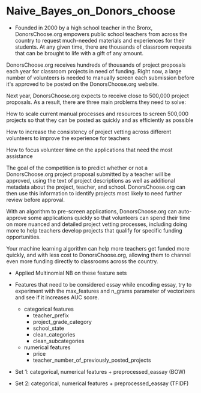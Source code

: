 # Naive_Bayes_on_Donors_choose

- Founded in 2000 by a high school teacher in the Bronx, DonorsChoose.org empowers public school teachers from across the country to request much-needed materials and experiences for their students. At any given time, there are thousands of classroom requests that can be brought to life with a gift of any amount.

DonorsChoose.org receives hundreds of thousands of project proposals each year for classroom projects in need of funding. Right now, a large number of volunteers is needed to manually screen each submission before it's approved to be posted on the DonorsChoose.org website.

Next year, DonorsChoose.org expects to receive close to 500,000 project proposals. As a result, there are three main problems they need to solve:

How to scale current manual processes and resources to screen 500,000 projects so that they can be posted as quickly and as efficiently as possible

How to increase the consistency of project vetting across different volunteers to improve the experience for teachers

How to focus volunteer time on the applications that need the most assistance

The goal of the competition is to predict whether or not a DonorsChoose.org project proposal submitted by a teacher will be approved, using the text of project descriptions as well as additional metadata about the project, teacher, and school. DonorsChoose.org can then use this information to identify projects most likely to need further review before approval.

With an algorithm to pre-screen applications, DonorsChoose.org can auto-approve some applications quickly so that volunteers can spend their time on more nuanced and detailed project ​vetting processes, including doing more to help teachers develop projects that qualify for specific funding opportunities.

Your machine learning algorithm can help more teachers get funded more quickly, and with less cost to DonorsChoose.org, allowing them to channel even more funding directly to classrooms across the country.

- Applied Multinomial NB on these feature sets
- Features that need to be considered
     essay
while encoding essay, try to experiment with the max_features and n_grams parameter of vectorizers and see if it increases AUC score.
  - categorical features
    - teacher_prefix
    - project_grade_category
    - school_state
    - clean_categories
    - clean_subcategories
  - numerical features
    - price
    - teacher_number_of_previously_posted_projects

- Set 1: categorical, numerical features + preprocessed_eassay (BOW)
- Set 2: categorical, numerical features + preprocessed_eassay (TFIDF)
